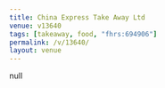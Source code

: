```yaml
---
title: China Express Take Away Ltd
venue: v13640
tags: [takeaway, food, "fhrs:694906"]
permalink: /v/13640/
layout: venue
---
```

null